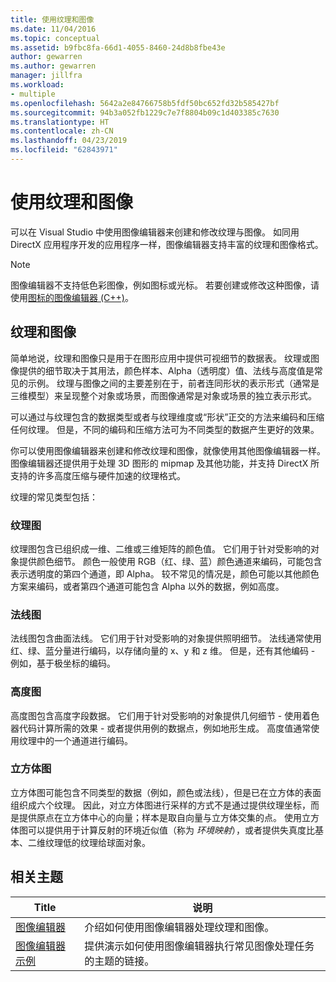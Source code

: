 ```yaml
---
title: 使用纹理和图像
ms.date: 11/04/2016
ms.topic: conceptual
ms.assetid: b9fbc8fa-66d1-4055-8460-24d8b8fbe43e
author: gewarren
ms.author: gewarren
manager: jillfra
ms.workload:
- multiple
ms.openlocfilehash: 5642a2e84766758b5fdf50bc652fd32b585427bf
ms.sourcegitcommit: 94b3a052fb1229c7e7f8804b09c1d403385c7630
ms.translationtype: HT
ms.contentlocale: zh-CN
ms.lasthandoff: 04/23/2019
ms.locfileid: "62843971"
---
```

# <a name="work-with-textures-and-images"></a>使用纹理和图像

可以在 Visual Studio 中使用图像编辑器来创建和修改纹理与图像。 如同用 DirectX 应用程序开发的应用程序一样，图像编辑器支持丰富的纹理和图像格式。

> [!NOTE]
> 图像编辑器不支持低色彩图像，例如图标或光标。 若要创建或修改这种图像，请使用[图标的图像编辑器 (C++)](/cpp/windows/image-editor-for-icons)。

## <a name="textures-and-images"></a>纹理和图像

简单地说，纹理和图像只是用于在图形应用中提供可视细节的数据表。 纹理或图像提供的细节取决于其用法，颜色样本、Alpha（透明度）值、法线与高度值是常见的示例。 纹理与图像之间的主要差别在于，前者连同形状的表示形式（通常是三维模型）来呈现整个对象或场景，而图像通常是对象或场景的独立表示形式。

可以通过与纹理包含的数据类型或者与纹理维度或“形状”正交的方法来编码和压缩任何纹理。 但是，不同的编码和压缩方法可为不同类型的数据产生更好的效果。

你可以使用图像编辑器来创建和修改纹理和图像，就像使用其他图像编辑器一样。 图像编辑器还提供用于处理 3D 图形的 mipmap 及其他功能，并支持 DirectX 所支持的许多高度压缩与硬件加速的纹理格式。

纹理的常见类型包括：

### <a name="texture-maps"></a>纹理图

纹理图包含已组织成一维、二维或三维矩阵的颜色值。 它们用于针对受影响的对象提供颜色细节。 颜色一般使用 RGB（红、绿、蓝）颜色通道来编码，可能包含表示透明度的第四个通道，即 Alpha。 较不常见的情况是，颜色可能以其他颜色方案来编码，或者第四个通道可能包含 Alpha 以外的数据，例如高度。

### <a name="normal-maps"></a>法线图

法线图包含曲面法线。 它们用于针对受影响的对象提供照明细节。 法线通常使用红、绿、蓝分量进行编码，以存储向量的 x、y 和 z 维。 但是，还有其他编码 - 例如，基于极坐标的编码。

### <a name="height-maps"></a>高度图

高度图包含高度字段数据。 它们用于针对受影响的对象提供几何细节 - 使用着色器代码计算所需的效果 - 或者提供用例的数据点，例如地形生成。 高度值通常使用纹理中的一个通道进行编码。

### <a name="cube-maps"></a>立方体图

立方体图可能包含不同类型的数据（例如，颜色或法线），但是已在立方体的表面组织成六个纹理。 因此，对立方体图进行采样的方式不是通过提供纹理坐标，而是提供原点在立方体中心的向量；样本是取自向量与立方体交集的点。 使用立方体图可以提供用于计算反射的环境近似值（称为 *环境映射*），或者提供失真度比基本、二维纹理低的纹理给球面对象。

## <a name="related-topics"></a>相关主题

|Title|说明|
|-----------|-----------------|
|[图像编辑器](../designers/image-editor.md)|介绍如何使用图像编辑器处理纹理和图像。|
|[图像编辑器示例](../designers/image-editor-examples.md)|提供演示如何使用图像编辑器执行常见图像处理任务的主题的链接。|